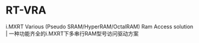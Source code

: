 # RT-VRA
i.MXRT Various (Pseudo SRAM/HyperRAM/OctalRAM) Ram Access solution | 一种功能齐全的i.MXRT下多串行RAM型号访问驱动方案
